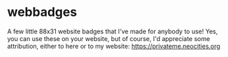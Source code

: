 # webbadges
A few little 88x31 website badges that I've made for anybody to use!
Yes, you can use these on your website, but of course, I'd appreciate some attribution, either to here or to my website: https://privateme.neocities.org
